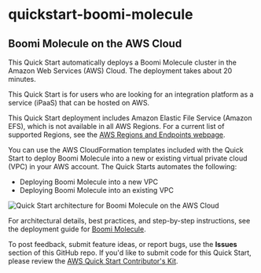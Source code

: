 # quickstart-boomi-molecule
## Boomi Molecule on the AWS Cloud

This Quick Start automatically deploys a Boomi Molecule cluster in the Amazon Web Services (AWS) Cloud. The deployment takes about 20 minutes.

This Quick Start is for users who are looking for an integration platform as a service (iPaaS) that can be hosted on AWS.

This Quick Start deployment includes Amazon Elastic File Service (Amazon EFS), which is not available in all AWS Regions. For a current list of supported Regions, see the [AWS Regions and Endpoints webpage](https://docs.aws.amazon.com/general/latest/gr/rande.html#elasticfilesystem-region).

You can use the AWS CloudFormation templates included with the Quick Start to deploy Boomi Molecule into a new or existing virtual private cloud (VPC) in your AWS account. The Quick Starts automates the following:

- Deploying Boomi Molecule into a new VPC
- Deploying Boomi Molecule into an existing VPC

![Quick Start architecture for Boomi Molecule on the AWS Cloud](https://d0.awsstatic.com/partner-network/QuickStart/datasheets/boomi-molecule-on-aws-architecture-diagram.png)

For architectural details, best practices, and step-by-step instructions, see the deployment guide for [Boomi Molecule](https://fwd.aws/EzEev).

To post feedback, submit feature ideas, or report bugs, use the **Issues** section of this GitHub repo.
If you'd like to submit code for this Quick Start, please review the [AWS Quick Start Contributor's Kit](https://aws-quickstart.github.io/).